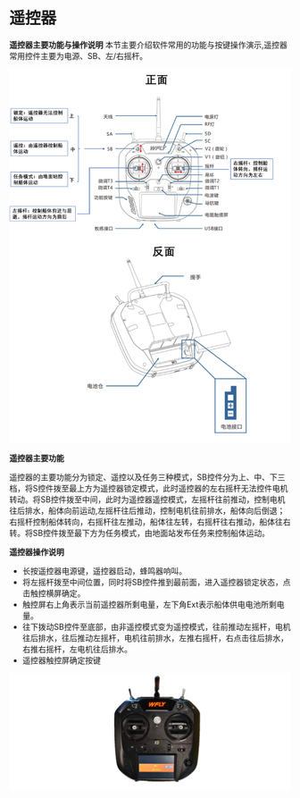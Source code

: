 # 遥控器

**遥控器主要功能与操作说明**
本节主要介绍软件常用的功能与按键操作演示,遥控器常用控件主要为电源、SB、左/右摇杆。

![FrontAndBack](Images/FrontAndBack.png)

**遥控器主要功能**

遥控器的主要功能分为锁定、遥控以及任务三种模式，SB控件分为上、中、下三档，将S控件拨至最上方为遥控器锁定模式，此时遥控器的左右摇杆无法控件电机转动。将SB控件拨至中间，此时为遥控器遥控模式，左摇杆往前推动，控制电机往后排水，船体向前运动,左摇杆往后推动，控制电机往前排水，船体向后倒退；右摇杆控制船体转向，右摇杆往左推动，船体往左转，右摇杆往右推动，船体往右转。将SB控件拨至最下方为任务模式，由地面站发布任务来控制船体运动。

**遥控器操作说明**

* 长按遥控器电源键，遥控器启动，蜂鸣器响叫。
* 将左摇杆拨至中间位置，同时将SB控件推到最前面，进入遥控器锁定状态，点击触控横屏确定。
* 触控屏右上角表示当前遥控器所剩电量，左下角Ext表示船体供电电池所剩电量。
* 往下拨动SB控件至底部，由非遥控模式变为遥控模式，往前推动左摇杆，电机往后排水，往后推动左摇杆，电机往前排水，左推右摇杆，右点击往后排水，右推右摇杆，左电机往后排水。
* 遥控器触控屏确定按键

![RealPicture](Images/Real.png)
